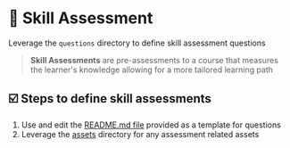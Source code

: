#  🔎 Skill Assessment

Leverage the `questions` directory to define skill assessment questions 

> **Skill Assessments** are pre-assessments to a course that measures the learner's knowledge allowing for a more tailored learning path 

## ☑️ Steps to define skill assessments

1. Use and edit the [README.md file](./questions/README.md) provided as a template for questions
2. Leverage the [assets](./template/assets) directory for any assessment related assets

